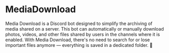 # MediaDownload

Media Download is a Discord bot designed to simplify the archiving of media shared on a server. This bot can automatically or manually download photos, videos, and other files shared by users in the channels where it is enabled. With Media Download, there's no need to search for or lose important files anymore — everything is saved in a dedicated folder. 🚀
